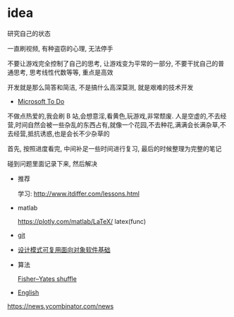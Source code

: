 # idea

研究自己的状态

一直刷视频, 有种盗窃的心理, 无法停手

不要让游戏完全控制了自己的思考, 让游戏变为平常的一部分, 不要干扰自己的普通思考, 思考线性代数等等, 重点是高效

开发就是那么简答和简洁, 不是搞什么高深莫测, 就是艰难的技术开发

- [Microsoft To Do](https://www.youtube.com/watch?v=qmpPecy6QTA)

不做点热爱的,我会刷 B 站,会想意淫,看黄色,玩游戏,非常颓废.
人是空虚的,不去经营,时间自然会被一些杂乱的东西占有,就像一个花园,不去种花,满满会长满杂草,不去经营,抵抗诱惑,也是会长不少杂草的

首先, 按照进度看完, 中间补足一些时间进行复习, 最后的时候整理为完整的笔记

碰到问题里面记录下来, 然后解决

- 推荐

  学习: http://www.itdiffer.com/lessons.html

- matlab

  https://plotly.com/matlab/LaTeX/
  latex(func)

- [git](https://juejin.cn/post/7127956933809537032)

- [设计模式可复用面向对象软件基础](https://d1.amobbs.com/bbs_upload782111/files_35/ourdev_608272DMR8VS.pdf)

- 算法

  [Fisher–Yates shuffle](https://en.wikipedia.org/wiki/Fisher%E2%80%93Yates_shuffle)

- [English](https://github.com/codeyu/EnglishGrammarBook)

https://news.ycombinator.com/news
